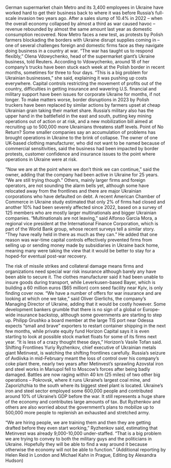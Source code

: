 German supermarket chain Metro and its 3,400 employees in Ukraine have worked hard to get their business back to where it was before Russia’s full-scale invasion two years ago.
After a sales slump of 10.4% in 2022 – when the overall economy collapsed by almost a third as war caused havoc – revenue rebounded by almost the same amount last year as domestic consumption recovered.
Now Metro faces a new test, as protests by Polish farmers blockading the borders with Ukraine disrupt supplies coming in – one of several challenges foreign and domestic firms face as they navigate doing business in a country at war.
“The war has taught us to respond flexibly,” Olena Vdowychenko, head of the supermarket giant’s Ukraine business, told Reuters.
According to Vdowychenko, around 18 of her company’s trucks have been stuck each week at the Polish border in recent months, sometimes for three to four days. “This is a big problem for Ukrainian businesses,” she said, explaining it was pushing up costs everywhere.
Capital controls restricting the movement of profits out of the country, difficulties in getting insurance and wavering U.S. financial and military support have been issues for corporate Ukraine for months, if not longer.
To make matters worse, border disruptions in 2023 by Polish truckers have been replaced by similar actions by farmers upset at cheap Ukrainian grain taking their market share.
Russia’s military also has the upper hand in the battlefield in the east and south, putting key mining operations out of action or at risk, and a new mobilization bill aimed at recruiting up to 500,000 more Ukrainians threatens staff levels.
Point of No Return?
Some smaller companies say an accumulation of problems has brought operations in Ukraine to the brink of collapse.
The owner of one UK-based clothing manufacturer, who did not want to be named because of commercial sensitivities, said the business had been impacted by border protests, customer confidence and insurance issues to the point where operations in Ukraine were at risk.

“Now we are at the point where we don’t think we can continue,” said the owner, adding that the company had been active in Ukraine for 25 years. “We are still trying though.”
Others, mainly larger firms and foreign operators, are not sounding the alarm bells yet, although some have relocated away from the frontlines and there are major Ukrainian corporations who have defaulted on debt.
A recent American Chamber of Commerce in Ukraine study estimated that only 2% of firms had closed and another 10% had been severely affected since 2022, based on a survey of 125 members who are mostly larger multinationals and bigger Ukrainian companies.
“Multinationals are not leaving,” said Alfonso Garcia Mora, a regional vice president at the International Finance Corporation, which is part of the World Bank group, whose recent surveys tell a similar story. “They have really held in there as much as they can.”
He added that one reason was war-time capital controls effectively prevented firms from selling up or sending money made by subsidiaries in Ukraine back home, meaning many were taking the view that it would be better to stay for a hoped-for eventual post-war recovery.

The risk of missile strikes and collateral damage means firms and organizations need special war risk insurance although barely any have been able to secure it.
The clothes manufacturer said it had been unable to insure goods during transport, while Leverkusen-based Bayer, which is building a 60 million euros ($65 million) corn seed facility near Kyiv, is only finding cover now.
“We have a number of offers for war insurance and are looking at which one we take,” said Oliver Gierlichs, the company’s Managing Director of Ukraine, adding that it would be costly however.
Some development bankers grumble that there is no sign of a global or Europe-wide insurance backstop, although some governments are starting to step up.
Philipp Grushko a board member at the large TIS port near Odessa expects “small and brave” exporters to restart container shipping in the next few months, while private equity fund Horizon Capital says it is even starting to look at possible stock market floats for some of its firms next year.
“It is less of a crazy thought these days,” Horizon’s Vasile Tofan said.
Shifting Frontlines
Yuriy Ryzhenkov, chief executive of Ukrainian metals giant Metinvest, is watching the shifting frontlines carefully.
Russia’s seizure of Avdiivka in mid-February meant the loss of control over his company’s coke plant there, nearly two years after Metinvest’s sprawling Azovstal iron and steel works in Mariupol fell to Moscow’s forces after being badly damaged.
Battles are now raging within 40 km (25 miles) of two other big operations – Pokrovsk, where it runs Ukraine’s largest coal mine, and Zaporizhzhia to the south where its biggest steel plant is located.
Ukraine’s iron and steel sector employed some 600,000 people and contributed around 10% of Ukraine’s GDP before the war. It still represents a huge share of the economy and contributes large amounts of tax.
But Ryzhenkov and others are also worried about the government’s plans to mobilize up to 500,000 more people to replenish an exhausted and stretched army.

“We are hiring people, we are training them and then they are getting drafted before they even start working,” Ryzhenkov said, estimating that Metinvest was already 9,000-10,000 under-staffed.
“That is a big problem we are trying to convey to both the military guys and the politicians in Ukraine. Hopefully they will be able to find a way around it because otherwise the economy will not be able to function.”
(Additional reporting by Helen Reid in London and Michael Kahn in Prague, Editing by Alexandra Hudson)